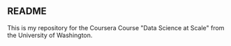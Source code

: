 ## README

This is my repository for the Coursera Course "Data Science at Scale" from the University of Washington.